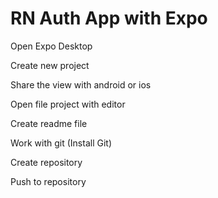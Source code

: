 # RN Auth App with Expo

Open Expo Desktop

Create new project

Share the view with android or ios

Open file project with editor

Create readme file

Work with git (Install Git)

Create repository

Push to repository